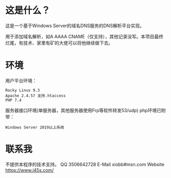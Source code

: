 # 这是什么？

这是一个基于Windows Server的域名DNS服务的DNS解析平台实现。

用于添加域名解析，如A AAAA CNAME（仅支持），其他记录没写。本项目最终烂尾，有技术、家里有矿的大佬可以将他继续做下去。

# 环境

用户平台环境：
```
Rocky Linux 9.3
Apache 2.4.57 支持.htaccess
PHP 7.4
```

服务器接口环境(单服务器，其他服务器使用Frp等软件转发53/udp) php环境已附带：
```
Windows Server 2019以上系统
```

# 联系我
不提供本程序的技术支持。
QQ 3506642728
E-Mail xiobb#msn.com
Website https://www.i45s.com/
